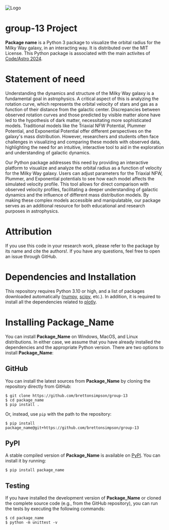 ![Logo](path_to_the_logo/logo.jpeg)  

# group-13 Project

**Package name** is a Python 3 package to visualize the orbital radius for the Milky Way galaxy, in an interacting way. It is distributed over the MIT License. This Python package is associated with the main activites of [Code/Astro 2024](https://github.com/semaphoreP/codeastro).

# Statement of need
Understanding the dynamics and structure of the Milky Way galaxy is a fundamental goal in astrophysics. A critical aspect of this is analyzing the rotation curve, which represents the orbital velocity of stars and gas as a function of their distance from the galactic center. Discrepancies between observed rotation curves and those predicted by visible matter alone have led to the hypothesis of dark matter, necessitating more sophisticated models. Traditional models like the Triaxial NFW Potential, Plummer Potential, and Exponential Potential offer different perspectives on the galaxy's mass distribution. However, researchers and students often face challenges in visualizing and comparing these models with observed data, highlighting the need for an intuitive, interactive tool to aid in the exploration and understanding of galactic dynamics.

Our Python package addresses this need by providing an interactive platform to visualize and analyze the orbital radius as a function of velocity for the Milky Way galaxy. Users can adjust parameters for the Triaxial NFW, Plummer, and Exponential potentials to see how each model affects the simulated velocity profile. This tool allows for direct comparison with observed velocity profiles, facilitating a deeper understanding of galactic dynamics and the influence of different mass distribution models. By making these complex models accessible and manipulatable, our package serves as an additional resource for both educational and research purposes in astrophysics.

# Attribution
If you use this code in your research work, please refer to the package by its name and cite the authors!. If you have any questions, feel free to open an issue through GitHub.

# Dependencies and Installation

This repository requires Python 3.10 or high, and a list of packages downloaded automatically ([numpy](https://github.com/numpy/numpy), [scipy](https://scipy.org/), etc.). In addition, it is required to install all the dependencies related to [plotly](https://plotly.com/python/).

# Installing **Package_Name**

You can install **Package_Name** on Windows, MacOS, and Linux distributions. In either case, we assume that you have already installed the dependencies and the appropriate Python version. There are two options to install **Package_Name**:

## GitHub

You can install the latest sources from **Package_Name** by cloning the repository directly from GitHub:
```
$ git clone https://github.com/brettonsimpson/group-13
$ cd package_name
$ pip install .
```
Or, instead, use `pip` with the path to the repository:
```
$ pip install package_name@git+https://github.com/brettonsimpson/group-13
```

## PyPI
A stable compiled version of **Package_Name** is available on [PyPI](https://pypi.org/). You can install it by running:
```
$ pip install package_name
```

## Testing

If you have installed the development version of **Package_Name** or cloned the complete source code (e.g., from the GitHub repository), you can run the tests by executing the following commands:

```
$ cd package_name
$ python -m unittest -v
```
